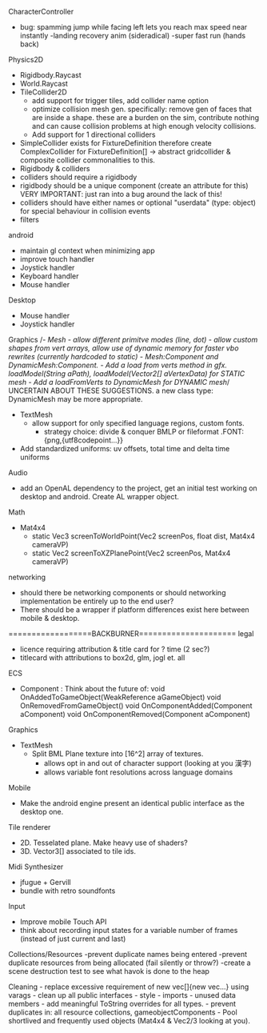 CharacterController
 - bug: spamming jump while facing left lets you reach max speed near instantly
 -landing recovery anim (sideradical)
 -super fast run (hands back)

Physics2D
 - Rigidbody.Raycast
 - World.Raycast
  - TileCollider2D   
    - add support for trigger tiles, add collider name option
    - optimize collision mesh gen. specifically: remove gen of faces that are inside a shape. these are a burden on the sim, contribute nothing and can cause collision problems at high enough velocity collisions.
    - Add support for 1 directional colliders
  - SimpleCollider exists for FixtureDefinition therefore create ComplexCollider for FixtureDefinition[] -> abstract gridcollider & composite collider commonalities to this.
  - Rigidbody & colliders
   - colliders should require a rigidbody
   - rigidbody should be a unique component (create an attribute for this) VERY IMPORTANT: just ran into a bug around the lack of this!
   - colliders should have either names or optional "userdata" (type: object) for special behaviour in collision events
 - filters

android
 - maintain gl context when minimizing app
 - improve touch handler
 - Joystick handler
 - Keyboard handler
 - Mouse handler
 
Desktop
 - Mouse handler
 - Joystick handler
 
Graphics
 /*- Mesh
    - allow different primitve modes (line, dot)
    - allow custom shapes from vert arrays, allow use of dynamic memory for faster vbo rewrites (currently hardcoded to static)
        - Mesh:Component and DynamicMesh:Component. 
        - Add a load from verts method in gfx. loadModel(String aPath), loadModel(Vector2[] aVertexData) for STATIC mesh
        - Add a loadFromVerts to DynamicMesh for DYNAMIC mesh*/ UNCERTAIN ABOUT THESE SUGGESTIONS. a new class type: DynamicMesh may be more appropriate.
 - TextMesh
   - allow support for only specified language regions, custom fonts.
     - strategy choice: divide & conquer BMLP or fileformat .FONT:{png,{utf8codepoint...}}
 - Add standardized uniforms: uv offsets, total time and delta time uniforms 

Audio
 - add an OpenAL dependency to the project, get an initial test working on desktop and android. Create AL wrapper object.
 
Math
 - Mat4x4 
    - static Vec3 screenToWorldPoint(Vec2 screenPos, float dist, Mat4x4 cameraVP)
    - static Vec2 screenToXZPlanePoint(Vec2 screenPos, Mat4x4 cameraVP)

networking
 - should there be networking components or should networking implementation be entirely up to the end user?
  - There should be a wrapper if platform differences exist here between mobile & desktop.

==================BACKBURNER=====================
legal
 - licence requiring attribution & title card for ? time (2 sec?)
 - titlecard with attributions to box2d, glm, jogl et. all

ECS
 - Component : Think about the future of:
    void OnAddedToGameObject(WeakReference<GameObject> aGameObject)
    void OnRemovedFromGameObject()
    void OnComponentAdded(Component aComponent) 
    void OnComponentRemoved(Component aComponent) 

Graphics
 - TextMesh
   - Split BML Plane texture into [16^2] array of textures.
        - allows opt in and out of character support (looking at you 漢字)
        - allows variable font resolutions across language domains

Mobile
 - Make the android engine present an identical public interface as the desktop one.


Tile renderer
 - 2D. Tesselated plane. Make heavy use of shaders?
 - 3D. Vector3[] associated to tile ids.

Midi Synthesizer
 - jfugue + Gervill
 - bundle with retro soundfonts

Input
 - Improve mobile Touch API
 - think about recording input states for a variable number of frames (instead of just current and last)

Collections/Resources
    -prevent duplicate names being entered
    -prevent duplicate resources from being allocated (fail silently or throw?)
    -create a scene destruction test to see what havok is done to the heap
    
Cleaning
    - replace excessive requirement of new vec[]{new vec...} using varags
    - clean up all public interfaces
    - style
    - imports
    - unused data members
    - add meaningful ToString overrides for all types.
    - prevent duplicates in: all resource collections, gameobjectComponents
    - Pool shortlived and frequently used objects (Mat4x4 & Vec2/3 looking at you).